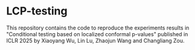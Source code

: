 # LCP-testing
This repository contains the code to reproduce the experiments results in "Conditional testing based on localized conformal p-values" published in ICLR 2025 by Xiaoyang Wu, Lin Lu, Zhaojun Wang and Changliang Zou.
